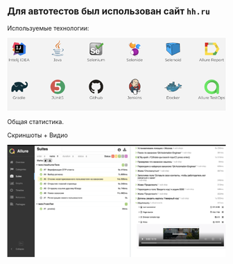 ## Для автотестов был использован сайт `hh.ru`
Используемые технологии:

![Report](src/main/resources/hh_2.png)

Общая статистика.

Скриншоты + Видио 

![Report](src/main/resources/hh_1.png)
